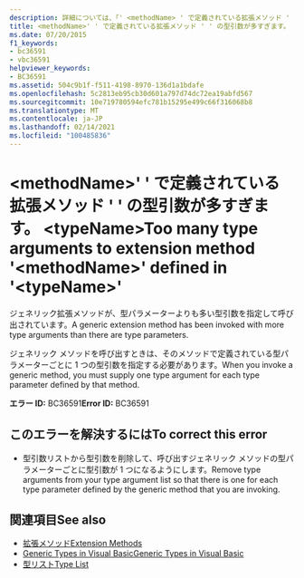 ```yaml
---
description: 詳細については、「' <methodName> ' で定義されている拡張メソッド ' ' の型引数が多すぎます」を参照してください。 <typeName>
title: <methodName>' ' で定義されている拡張メソッド ' ' の型引数が多すぎます。 <typeName>
ms.date: 07/20/2015
f1_keywords:
- bc36591
- vbc36591
helpviewer_keywords:
- BC36591
ms.assetid: 504c9b1f-f511-4198-8970-136d1a1bdafe
ms.openlocfilehash: 5c2813eb95cb30d601a797d74dc72ea19abfd567
ms.sourcegitcommit: 10e719780594efc781b15295e499c66f316068b8
ms.translationtype: MT
ms.contentlocale: ja-JP
ms.lasthandoff: 02/14/2021
ms.locfileid: "100485836"
---
```

# <a name="too-many-type-arguments-to-extension-method-methodname-defined-in-typename"></a><span data-ttu-id="5b8f8-103">\<methodName>' ' で定義されている拡張メソッド ' ' の型引数が多すぎます。 \<typeName></span><span class="sxs-lookup"><span data-stu-id="5b8f8-103">Too many type arguments to extension method '\<methodName>' defined in '\<typeName>'</span></span>

<span data-ttu-id="5b8f8-104">ジェネリック拡張メソッドが、型パラメーターよりも多い型引数を指定して呼び出されています。</span><span class="sxs-lookup"><span data-stu-id="5b8f8-104">A generic extension method has been invoked with more type arguments than there are type parameters.</span></span>  
  
 <span data-ttu-id="5b8f8-105">ジェネリック メソッドを呼び出すときは、そのメソッドで定義されている型パラメーターごとに 1 つの型引数を指定する必要があります。</span><span class="sxs-lookup"><span data-stu-id="5b8f8-105">When you invoke a generic method, you must supply one type argument for each type parameter defined by that method.</span></span>  
  
 <span data-ttu-id="5b8f8-106">**エラー ID:** BC36591</span><span class="sxs-lookup"><span data-stu-id="5b8f8-106">**Error ID:** BC36591</span></span>  
  
## <a name="to-correct-this-error"></a><span data-ttu-id="5b8f8-107">このエラーを解決するには</span><span class="sxs-lookup"><span data-stu-id="5b8f8-107">To correct this error</span></span>  
  
- <span data-ttu-id="5b8f8-108">型引数リストから型引数を削除して、呼び出すジェネリック メソッドの型パラメーターごとに型引数が 1 つになるようにします。</span><span class="sxs-lookup"><span data-stu-id="5b8f8-108">Remove type arguments from your type argument list so that there is one for each type parameter defined by the generic method that you are invoking.</span></span>  
  
## <a name="see-also"></a><span data-ttu-id="5b8f8-109">関連項目</span><span class="sxs-lookup"><span data-stu-id="5b8f8-109">See also</span></span>

- [<span data-ttu-id="5b8f8-110">拡張メソッド</span><span class="sxs-lookup"><span data-stu-id="5b8f8-110">Extension Methods</span></span>](../programming-guide/language-features/procedures/extension-methods.md)
- [<span data-ttu-id="5b8f8-111">Generic Types in Visual Basic</span><span class="sxs-lookup"><span data-stu-id="5b8f8-111">Generic Types in Visual Basic</span></span>](../programming-guide/language-features/data-types/generic-types.md)
- [<span data-ttu-id="5b8f8-112">型リスト</span><span class="sxs-lookup"><span data-stu-id="5b8f8-112">Type List</span></span>](../language-reference/statements/type-list.md)

